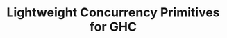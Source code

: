 ---
title: Lightweight Concurrency Primitives for GHC
paper-url: http://community.haskell.org/~simonmar/papers/conc-substrate.pdf
authors:
- Peng Li
- Simon Marlow
- Simon Peyton Jones
- Andrew Tolmach
type: paper
tags:
- concurrency
- GHC
doHaskell-type: research paper
dohaskell-year: 2007
---